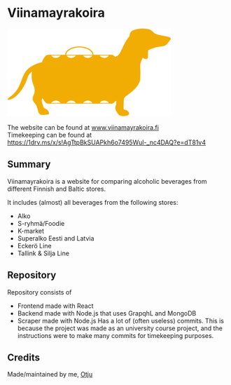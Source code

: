 # Viinamayrakoira
<img src="https://github.com/Otju/viinamayrakoira/blob/master/frontend/public/doggoColor.svg?raw=true" height="200" alt="picture">


The website can be found at www.viinamayrakoira.fi  
Timekeeping can be found at https://1drv.ms/x/s!AgTtpBkSUAPkh6o7495Wul-_nc4DAQ?e=dT81v4

## Summary
Viinamayrakoira is a website for comparing alcoholic beverages from different Finnish and Baltic stores.

It includes (almost) all beverages from the following stores:
- Alko
- S-ryhmä/Foodie
- K-market
- Superalko Eesti and Latvia
- Eckerö Line
- Tallink & Silja Line

## Repository
Repository consists of
 - Frontend made with React
 - Backend made with Node.js that uses GrapqhL and MongoDB
 - Scraper made with Node.js
Has a lot of (often useless) commits. This is because the project was made as an university course project, and the instructions were to make many commits for timekeeping purposes.

## Credits
Made/maintained by me, [Otju](https://github.com/Otju)
